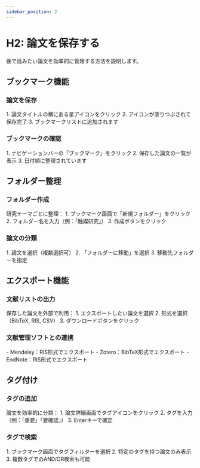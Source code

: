 ```yaml
---
sidebar_position: 2
---
```


# H2: 論文を保存する

後で読みたい論文を効率的に管理する方法を説明します。

## ブックマーク機能

### 論文を保存

<div data-testid="H2-bookmark-save">
  1. 論文タイトルの横にある星アイコンをクリック
  2. アイコンが塗りつぶされて保存完了
  3. ブックマークリストに追加されます
</div>

### ブックマークの確認

<div data-testid="H2-bookmark-view">
  1. ナビゲーションバーの「ブックマーク」をクリック
  2. 保存した論文の一覧が表示
  3. 日付順に整理されています
</div>

## フォルダー整理

### フォルダー作成

<div data-testid="H2-folder-create">
  研究テーマごとに整理：
  1. ブックマーク画面で「新規フォルダー」をクリック
  2. フォルダー名を入力（例：「触媒研究」）
  3. 作成ボタンをクリック
</div>

### 論文の分類

<div data-testid="H2-folder-organize">
  1. 論文を選択（複数選択可）
  2. 「フォルダーに移動」を選択
  3. 移動先フォルダーを指定
</div>

## エクスポート機能

### 文献リストの出力

<div data-testid="H2-export-list">
  保存した論文を外部で利用：
  1. エクスポートしたい論文を選択
  2. 形式を選択（BibTeX, RIS, CSV）
  3. ダウンロードボタンをクリック
</div>

### 文献管理ソフトとの連携

<div data-testid="H2-reference-manager">
  - Mendeley：RIS形式でエクスポート
  - Zotero：BibTeX形式でエクスポート
  - EndNote：RIS形式でエクスポート
</div>

## タグ付け

### タグの追加

<div data-testid="H2-tag-add">
  論文を効率的に分類：
  1. 論文詳細画面でタグアイコンをクリック
  2. タグを入力（例：「重要」「要確認」）
  3. Enterキーで確定
</div>

### タグで検索

<div data-testid="H2-tag-search">
  1. ブックマーク画面でタグフィルターを選択
  2. 特定のタグを持つ論文のみ表示
  3. 複数タグでのAND/OR検索も可能
</div>